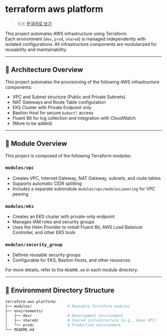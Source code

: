 # terraform aws platform

> 🇰🇷 [한국어로 보기](./README.ko.md)

This project automates AWS infrastructure using Terraform.  
Each environment (`dev`, `prod`, `shared`) is managed independently with isolated configurations. All infrastructure components are modularized for reusability and maintainability.

---

## 📐 Architecture Overview

This project automates the provisioning of the following AWS infrastructure components:

- VPC and Subnet structure (Public and Private Subnets)
- NAT Gateways and Route Table configuration
- EKS Cluster with Private Endpoint only
- Bastion Host for secure `kubectl` access
- Fluent Bit for log collection and integration with CloudWatch
- (More to be added)

<!-- Architecture diagram image will be added later -->
<!-- ![architecture](docs/architecture.png) -->

---

## 🧱 Module Overview

This project is composed of the following Terraform modules:

### `modules/vpc`
- Creates VPC, Internet Gateway, NAT Gateway, subnets, and route tables
- Supports automatic CIDR splitting
- Includes a separate submodule `modules/vpc/modules/peering` for VPC peering

### `modules/eks`
- Creates an EKS cluster with private-only endpoint
- Manages IAM roles and security groups
- Uses the Helm Provider to install Fluent Bit, AWS Load Balancer Controller, and other EKS tools

### `modules/security_group`
- Defines reusable security groups
- Configurable for EKS, Bastion Hosts, and other resources

For more details, refer to the `README.md` in each module directory.

---

## 🔧 Environment Directory Structure

```bash
terraform-aws-platform/
├── modules/                # Reusable Terraform modules
├── environments/
│   ├── dev/                # Development environment
│   ├── shared/             # Shared infrastructure (e.g., base VPC)
│   └── prod/               # Production environment
└── README.md
